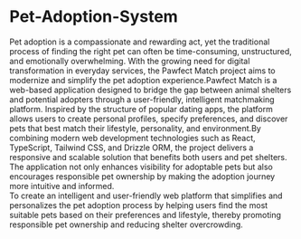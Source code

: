 # Pet-Adoption-System

Pet adoption is a compassionate and rewarding act, yet the traditional process of finding 
the right pet can often be time-consuming, unstructured, and emotionally overwhelming. 
With the growing need for digital transformation in everyday services, the Pawfect Match 
project aims to modernize and simplify the pet adoption experience.Pawfect Match is a 
web-based application designed to bridge the gap between animal shelters and potential 
adopters through a user-friendly, intelligent matchmaking platform. Inspired by the 
structure of popular dating apps, the platform allows users to create personal profiles, 
specify preferences, and discover pets that best match their lifestyle, personality, and 
environment.By combining modern web development technologies such as React, 
TypeScript, Tailwind CSS, and Drizzle ORM, the project delivers a responsive and 
scalable solution that benefits both users and pet shelters. The application not only 
enhances visibility for adoptable pets but also encourages responsible pet ownership by 
making the adoption journey more intuitive and informed.  
To create an intelligent and user-friendly web platform that simplifies and personalizes 
the pet adoption process by helping users find the most suitable pets based on their 
preferences and lifestyle, thereby promoting responsible pet ownership and reducing 
shelter overcrowding.
